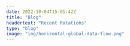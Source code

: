 ```yaml
---
date: 2022-10-04T15:01:42Z
title: "Blog"
headertext: "Recent Rotations"
type: "blog"
image: "img/horizontal-global-data-flow.png"
---
```

